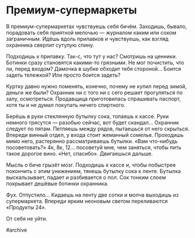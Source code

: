 
# Премиум-супермаркеты

В премиум-супермаркетах чувствуешь себя бичём. Заходишь, бывало, порадовать себя приятной мелочью — журналом каким или соком заграничным. Идёшь вдоль прилавков и чувствуешь, как взгляд охранника сверлит сутулую спину.

Подходишь к прилавку. Так-с, что тут у нас? Смотришь на ценники. Ботинки сразу становятся какими-то грязными. Не мог почистить, что ли, перед входом? Дамочка в шубке обходит тебя стороной… Боится задеть тележкой? Или просто боится задеть?

Куртку давно нужно поменять, конечно, почему не купил перед зимой, деньги же были? Охранник ни с того ни с сего решает прогуляться по залу, осмотреться. Продавщица приготовилась спрашивать паспорт, хотя ты и не думал покупать ничего спиртного.

Берёшь в руки стеклянную бутылку сока, топаешь к кассе. Руки немного трясутся — разобью сейчас, вот будет скандал… Охранник следует по пятам. Петляешь между рядов, пытаешься от него скрыться. Впереди винный отдел, у входа стоит жеманный сомелье. Проходишь мимо него, растерянно рассматриваешь бутылки. «Вам что-нибудь посоветовать?» 4к, 8к, 12… посоветуй мне, чем заняться, чтобы пить такое дорогое вино. «Нет, спасибо». Двигаешься дальше.

Мысль о биче грызёт мозг. Подходишь к кассе и, чтобы побыстрее покончить с этим унижением, тянешь бутылку сока к ленте. Бутылка выскальзывает, падает и разбивается о пол. Сок тонким слоем покрывает дешёвые ботинки охранника.

Фух. Отпустило… Кидаешь на ленту две сотки и молча выходишь из супермаркета. Впереди ярким неоновым светом переливаются «Продукты 24».

От себя не уйти.

#archive